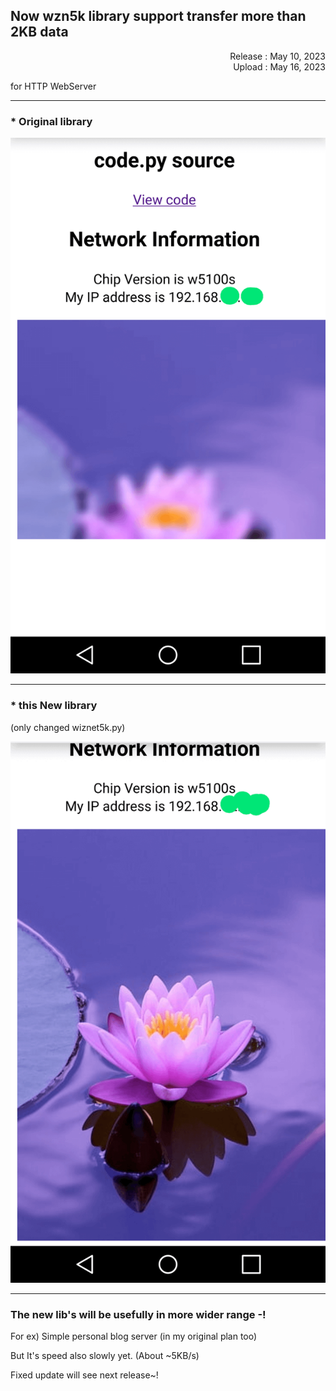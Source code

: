 ## Now wzn5k library support transfer more than 2KB data
<div width=360px align="right">Release : May 10, 2023</div>   
<div width=360px align="right">Upload : May 16, 2023</div>               

       
for HTTP WebServer
______
### * Original library

![Before](/images/MORE/Screenshot_2023-05-15-19-50-04_3-1.png)



______    
### * this New library
(only changed wiznet5k.py)

![After](/images/MORE/Screenshot_2023-05-15-19-51-46_2-1.png)


______
       
### The new lib's will be usefully in more wider range -!

For ex) Simple personal blog server (in my original plan too)

But It's speed also slowly yet. (About ~5KB/s)

Fixed update will see next release~!


